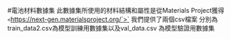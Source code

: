 #電池材料數據集
  此數據集所使用的材料結構和屬性是從Materials Project獲得`<`https://next-gen.materialsproject.org/`>`
  我們提供了兩個csv檔案
  分別為train_data2.csv為模型訓練用數據集以及val_data.csv 為模型驗證用數據集
